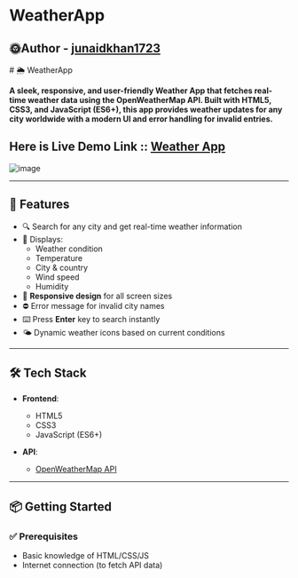 # WeatherApp
<h2>🌞Author - <a href='https://github.com/junaidkhan1723'>junaidkhan1723</h2></a>
# 🌦️ WeatherApp

<strong>A sleek, responsive, and user-friendly Weather App that fetches real-time weather data using the **OpenWeatherMap API**. Built with **HTML5**, **CSS3**, and **JavaScript (ES6+)**, this app provides weather updates for any city worldwide with a modern UI and error handling for invalid entries.</strong>

<h2>Here is Live Demo Link :: <a href="https://junaidkhan.w3spaces.com/WeatherApp/WeatherApp.html">Weather App</a></h2>

![image](https://github.com/user-attachments/assets/01cfc4e8-5073-48d4-bee5-704cb119055d)


---

## 🚀 Features

- 🔍 Search for any city and get real-time weather information
- 📍 Displays:
  - Weather condition
  - Temperature
  - City & country
  - Wind speed
  - Humidity
- 📱 **Responsive design** for all screen sizes
- ⛔ Error message for invalid city names
- ⌨️ Press **Enter** key to search instantly
- 🌤️ Dynamic weather icons based on current conditions

---

## 🛠️ Tech Stack

- **Frontend**:  
  - HTML5  
  - CSS3  
  - JavaScript (ES6+)

- **API**:  
  - [OpenWeatherMap API](https://openweathermap.org/api)

---

## 📦 Getting Started

### ✅ Prerequisites
- Basic knowledge of HTML/CSS/JS
- Internet connection (to fetch API data)
